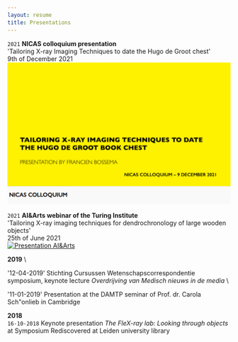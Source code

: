 ```yaml
---
layout: resume
title: Presentations
---
```


`2021`
__NICAS colloquium presentation__ \
'Tailoring X-ray Imaging Techniques to date the Hugo de Groot chest' \
9th of December 2021 \
[![Presentation NICAS](/images/Bossema_nicas.png)](https://youtu.be/tY1gDk12zCA)

`2021`
__AI&Arts webinar of the Turing Institute__ \
'Tailoring X-ray imaging techniques for dendrochronology of large wooden objects' \
25th of June 2021 \
[![Presentation AI&Arts](/images/Bossema_25_06_2021.png)](https://www.youtube.com/watch?v=vBB149Togl0)

__2019__ \

'12-04-2019' Stichting Cursussen Wetenschapscorrespondentie symposium, keynote lecture *Overdrijving van Medisch nieuws 
in de media* \

'11-01-2019' 
Presentation at the DAMTP seminar of Prof. dr. Carola Sch\"onlieb in Cambridge

__2018__ \
`16-10-2018` 
Keynote presentation *The FleX-ray lab: Looking through objects* at Symposium Rediscovered at Leiden university library 
